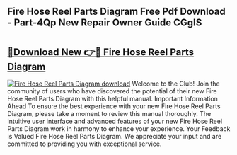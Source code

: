 ## Fire Hose Reel Parts Diagram Free Pdf Download - Part-4Qp New Repair Owner Guide CGgIS

# <h2><a href="http://dfovf1.blite.top/?on=Fire+Hose+Reel+Parts+Diagram">🔗Download New 👉🔴 Fire Hose Reel Parts Diagram</a></h2>

[![Fire Hose Reel Parts Diagram download](https://i.imgur.com/lujVjoI.png)](http://dfovf1.blite.top/?on=Fire+Hose+Reel+Parts+Diagram)
Welcome to the Club! Join the community of users who have discovered the potential of their new Fire Hose Reel Parts Diagram with this helpful manual. Important Information Ahead To ensure the best experience with your new Fire Hose Reel Parts Diagram, please take a moment to review this manual thoroughly. The intuitive user interface and advanced features of your new Fire Hose Reel Parts Diagram work in harmony to enhance your experience. Your Feedback is Valued Fire Hose Reel Parts Diagram. We appreciate your input and are committed to providing you with exceptional service.
